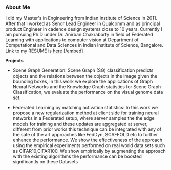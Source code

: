 ### About Me

I did my Master's in Engineering from Indian Institute of Science in 2011. After that I worked as Senor Lead Engineer in Qualcomm and as principal product Engineer in cadence design systems close to 10 years. Currently I am pursuing Ph.D under Dr. Anirban Chakraborty in field of Federated Learning with applications to computer vision at Department of Computational and Data Sciences in Indian Institute of Science, Bangalore. Link to my RESUME is [here](https://github.com/yash06904/yash06904/blob/88e9820d06035a93e721c9498171042a6548f345/yashwanth_resume_one_page.pdf) [/embed]  

**Projects**
- Scene Graph Generation:
Scene Graph (SG) classification predicts objects and the
relations between the objects in the image given the bounding
boxes, in this work we explore the applications of Graph
Neural Networks and the Knowledge Graph statistics for
Scene Graph Classification, we evaluate the performance
on the visual genome data set.


- Federated Learning by matching activation statistics:
In this work we propose a new regularization method at client side for training
neural networks in a Federated setup, where server samples the the edge models for
training and these updates are aggregated at server, different from prior works this
technique can be integrated with any of the sate of the art approaches like FedDyn,
SCAFFOLD etc to further enhance the performance. We show the effectiveness of
the approach using the empirical experiments performed on real world data sets
such as CIFAR10,CIFAR100. We show empirically by augmenting the approach
with the existing algorithms the performance can be boosted significantly on these
Datasets


<!--
**yash06904/yash06904** is a ✨ _special_ ✨ repository because its `README.md` (this file) appears on your GitHub profile.

Here are some ideas to get you started:

- 🔭 I’m currently working on ...
- 🌱 I’m currently learning ...
- 👯 I’m looking to collaborate on ...
- 🤔 I’m looking for help with ...
- 💬 Ask me about ...
- 📫 How to reach me: ...
- 😄 Pronouns: ...
- ⚡ Fun fact: ...
-->
